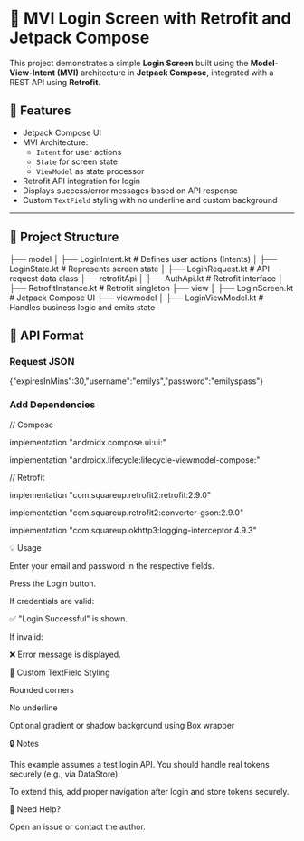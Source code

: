 # 🚀 MVI Login Screen with Retrofit and Jetpack Compose

This project demonstrates a simple **Login Screen** built using the **Model-View-Intent (MVI)** architecture in **Jetpack Compose**, integrated with a REST API using **Retrofit**.

## 📱 Features

- Jetpack Compose UI
- MVI Architecture:
  - `Intent` for user actions
  - `State` for screen state
  - `ViewModel` as state processor
- Retrofit API integration for login
- Displays success/error messages based on API response
- Custom `TextField` styling with no underline and custom background

---

## 🧱 Project Structure

├── model
│ ├── LoginIntent.kt # Defines user actions (Intents)
│ ├── LoginState.kt # Represents screen state
│ ├── LoginRequest.kt # API request data class
├── retrofitApi
│ ├── AuthApi.kt # Retrofit interface
│ ├── RetrofitInstance.kt # Retrofit singleton
├── view
│ ├── LoginScreen.kt # Jetpack Compose UI
├── viewmodel
│ ├── LoginViewModel.kt # Handles business logic and emits state

## 🧪 API Format

### Request JSON

{"expiresInMins":30,"username":"emilys","password":"emilyspass"}

### Add Dependencies

// Compose

implementation "androidx.compose.ui:ui:<latest>"

implementation "androidx.lifecycle:lifecycle-viewmodel-compose:<latest>"

// Retrofit

implementation "com.squareup.retrofit2:retrofit:2.9.0"

implementation "com.squareup.retrofit2:converter-gson:2.9.0"

implementation "com.squareup.okhttp3:logging-interceptor:4.9.3"

💡 Usage

Enter your email and password in the respective fields.

Press the Login button.

If credentials are valid:

✅ "Login Successful" is shown.

If invalid:

❌ Error message is displayed.

🎨 Custom TextField Styling

Rounded corners

No underline

Optional gradient or shadow background using Box wrapper

🔒 Notes

This example assumes a test login API. You should handle real tokens securely (e.g., via DataStore).

To extend this, add proper navigation after login and store tokens securely.

🙋 Need Help?

Open an issue or contact the author.
